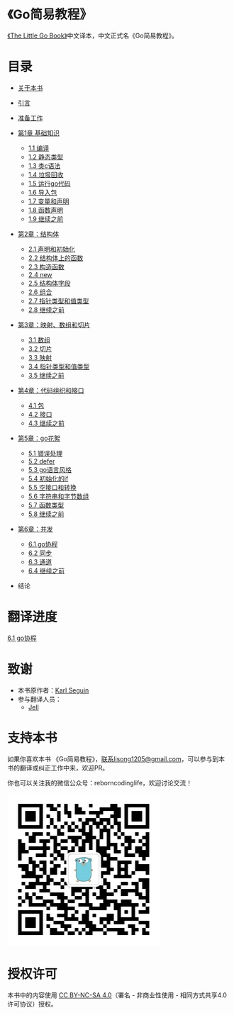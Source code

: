 《Go简易教程》
===================

[《The Little Go Book》](https://github.com/karlseguin/the-little-go-book)中文译本，中文正式名《Go简易教程》。

# 目录

- [关于本书](eBook/about-this-book.md)

- [引言](eBook/introduction.md)

- [准备工作](eBook/getting-started.md)

- [第1章 基础知识](eBook/1.0.md)
    - [1.1 编译](eBook/1.1.md)
    - [1.2 静态类型](eBook/1.2.md)
    - [1.3 类c语法](eBook/1.3.md)
    - [1.4 垃圾回收](eBook/1.4.md)
    - [1.5 运行go代码](eBook/1.5.md)
    - [1.6 导入包](eBook/1.6.md)
    - [1.7 变量和声明](eBook/1.7.md)
    - [1.8 函数声明](eBook/1.8.md)
    - [1.9 继续之前](eBook/1.9.md)  
      
- [第2章：结构体](eBook/2.0.md)
    - [2.1 声明和初始化](eBook/2.1.md)
    - [2.2 结构体上的函数](eBook/2.2.md)
    - [2.3 构造函数](eBook/2.3.md)
    - [2.4 new](eBook/2.4.md)
    - [2.5 结构体字段](eBook/2.5.md)
    - [2.6 组合](eBook/2.6.md)
    - [2.7 指针类型和值类型](eBook/2.7.md)
    - [2.8 继续之前](eBook/2.8.md)
    
- [第3章：映射、数组和切片](eBook/3.0.md)
    - [3.1 数组](eBook/3.1.md)
    - [3.2 切片](eBook/3.2.md)
    - [3.3 映射](eBook/3.3.md)
    - [3.4 指针类型和值类型](eBook/3.4.md)
    - [3.5 继续之前](eBook/3.5.md)

- [第4章：代码组织和接口](eBook/4.0.md)
    - [4.1 包](eBook/4.1.md)
    - [4.2 接口](eBook/4.2.md)
    - [4.3 继续之前](eBook/4.3.md)

- [第5章：go花絮](eBook/5.0.md)
    - [5.1 错误处理](eBook/5.1.md)
    - [5.2 defer](eBook/5.2.md)
    - [5.3 go语言风格](eBook/5.3.md)
    - [5.4 初始化的if](eBook/5.4.md)
    - [5.5 空接口和转换](eBook/5.5.md)
    - [5.6 字符串和字节数组](eBook/5.6.md)
    - [5.7 函数类型](eBook/5.7.md)
    - [5.8 继续之前](eBook/5.8.md)

- [第6章：并发](eBook/6.0.md)
    - [6.1 go协程](eBook/6.1.md)
    - [6.2 同步](eBook/6.2.md)
    - [6.3 通道](eBook/6.3.md)
    - [6.4 继续之前](eBook/6.4.md)

- 结论

# 翻译进度

[6.1 go协程](eBook/6.1.md)

# 致谢

- 本书原作者：[Karl Seguin](http://openmymind.net/)
- 参与翻译人员：
    - [Jell](https://github.com/Jell3328)

# 支持本书

如果你喜欢本书 《Go简易教程》，联系lisong1205@gmail.com，可以参与到本书的翻译或纠正工作中来，欢迎PR。

你也可以关注我的微信公众号：reborncodinglife，欢迎讨论交流！

![](/images/wechat.jpg)

# 授权许可

本书中的内容使用 [CC BY-NC-SA 4.0](http://creativecommons.org/licenses/by-nc-sa/4.0/)（署名 - 非商业性使用 - 相同方式共享4.0许可协议）授权。
